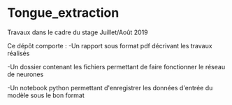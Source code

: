 # Tongue_extraction
Travaux dans le cadre du stage Juillet/Août 2019

Ce dépôt comporte :
  -Un rapport sous format pdf décrivant les travaux réalisés
  
  -Un dossier contenant les fichiers permettant de faire fonctionner le réseau de neurones
  
  -Un notebook python permettant d'enregistrer les données d'entrée du modèle sous le bon format
